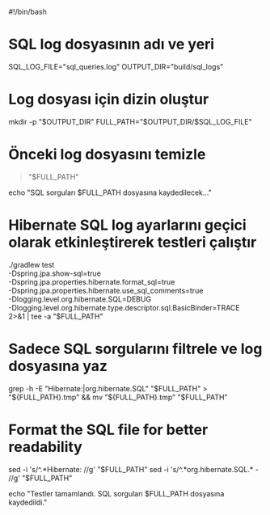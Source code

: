 #!/bin/bash

# SQL log dosyasının adı ve yeri
SQL_LOG_FILE="sql_queries.log"
OUTPUT_DIR="build/sql_logs"

# Log dosyası için dizin oluştur
mkdir -p "$OUTPUT_DIR"
FULL_PATH="$OUTPUT_DIR/$SQL_LOG_FILE"

# Önceki log dosyasını temizle
> "$FULL_PATH"

echo "SQL sorguları $FULL_PATH dosyasına kaydedilecek..."

# Hibernate SQL log ayarlarını geçici olarak etkinleştirerek testleri çalıştır
./gradlew test \
  -Dspring.jpa.show-sql=true \
  -Dspring.jpa.properties.hibernate.format_sql=true \
  -Dspring.jpa.properties.hibernate.use_sql_comments=true \
  -Dlogging.level.org.hibernate.SQL=DEBUG \
  -Dlogging.level.org.hibernate.type.descriptor.sql.BasicBinder=TRACE \
  2>&1 | tee -a "$FULL_PATH"

# Sadece SQL sorgularını filtrele ve log dosyasına yaz
grep -h -E "Hibernate:|org.hibernate.SQL" "$FULL_PATH" > "${FULL_PATH}.tmp" && mv "${FULL_PATH}.tmp" "$FULL_PATH"

# Format the SQL file for better readability
sed -i 's/^.*Hibernate: //g' "$FULL_PATH"
sed -i 's/^.*org.hibernate.SQL.* - //g' "$FULL_PATH"

echo "Testler tamamlandı. SQL sorguları $FULL_PATH dosyasına kaydedildi."
